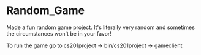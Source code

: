 # Random_Game
Made a fun random game project. It's literally very random and sometimes the circumstances won't be in your favor!

To run the game go to cs201project -> bin/cs201project -> gameclient
